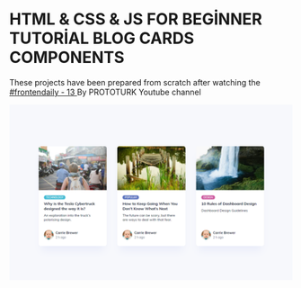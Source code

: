 # HTML & CSS & JS FOR BEGİNNER TUTORİAL BLOG CARDS COMPONENTS

<p>These projects have been prepared from scratch after watching the 
<a href="https://www.youtube.com/watch?v=aXB_mm6y5nQ&list=PLfAfrKyDRWrGze_1T1bUU0qA9RknVKI5J&index=15">#frontendaily - 13
</a>By PROTOTURK Youtube channel</p>


<img src="/img/blogcards.PNG" alt="">
 